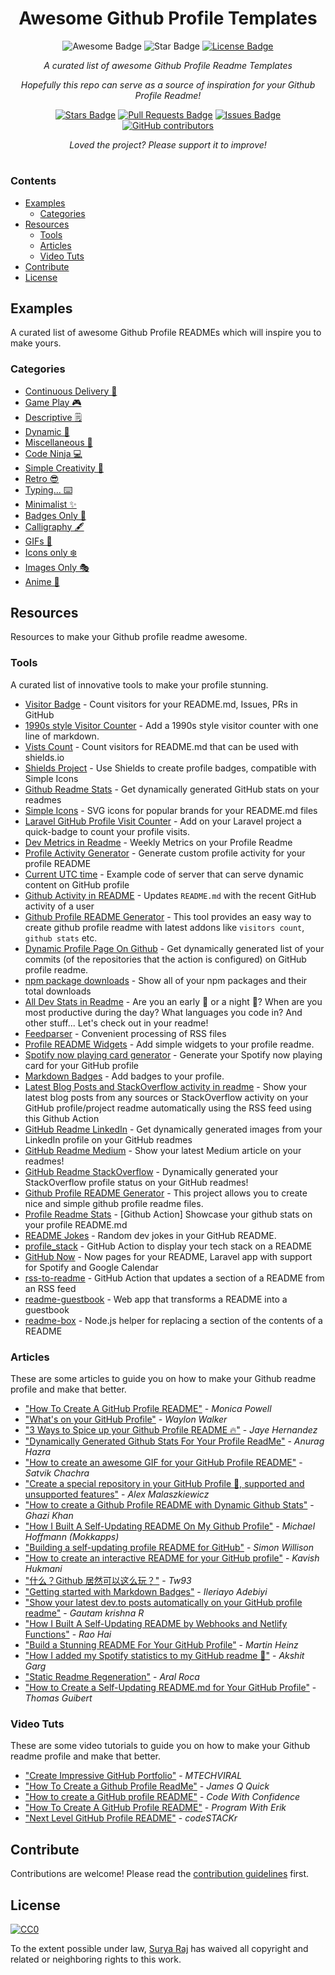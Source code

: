<h1 align="center">Awesome Github Profile Templates</h1>
<div align="center">
<img src="https://awesome.re/badge.svg" alt="Awesome Badge"/>
<img src="https://img.shields.io/static/v1?label=%F0%9F%8C%9F&message=If%20Useful&style=style=flat&color=BC4E99" alt="Star Badge"/>
<a href="https://github.com/suryakantamangaraj/GithubProfileReadmeTemplates/blob/master/LICENSE"><img src="https://img.shields.io/github/license/suryakantamangaraj/GithubProfileReadmeTemplates?color=brightgreen" alt="License Badge"/></a>
</a><br>

<i>A curated list of awesome Github Profile Readme Templates</i>

<i>Hopefully this repo can serve as a source of inspiration for your Github Profile Readme!</i>

<a href="https://github.com/suryakantamangaraj/GithubProfileReadmeTemplates/stargazers"><img src="https://img.shields.io/github/stars/suryakantamangaraj/GithubProfileReadmeTemplates" alt="Stars Badge"/></a>
<a href="https://github.com/suryakantamangaraj/GithubProfileReadmeTemplates/pulls"><img src="https://img.shields.io/github/issues-pr/suryakantamangaraj/GithubProfileReadmeTemplates" alt="Pull Requests Badge"/></a>
<a href="https://github.com/suryakantamangaraj/GithubProfileReadmeTemplates/issues"><img src="https://img.shields.io/github/issues/suryakantamangaraj/GithubProfileReadmeTemplates" alt="Issues Badge"/></a>
<a href="https://github.com/suryakantamangaraj/GithubProfileReadmeTemplates/graphs/contributors"><img alt="GitHub contributors" src="https://img.shields.io/github/contributors/suryakantamangaraj/GithubProfileReadmeTemplates?color=2b9348"></a>

<i>Loved the project? Please support it to improve!</i>

</div>

#

### Contents
- [Examples](#examples)
  - [Categories](#categories)
- [Resources](#resources)
  - [Tools](#tools)
  - [Articles](#articles)
  - [Video Tuts](#video-tuts)
- [Contribute](#contribute)
- [License](#license)

## Examples
A curated list of awesome Github Profile READMEs which will inspire you to make yours.

### Categories
- [Continuous Delivery 🔁](ContinuousDelivery.md)
- [Game Play 🎮](GamePlay.md)
- [Descriptive 🗒](Descriptive.md)
- [Dynamic 💭](Dynamic.md)
- [Miscellaneous 🌳](Miscellaneous.md)
- [Code Ninja 💻](CodeNinja.md)
- [Simple Creativity 🤩](SimpleCreativity.md)
- [Retro 😎](Retro.md)
- [Typing... ⌨️](Typing.md)
- [Minimalist ✨](Minimalist.md)
- [Badges Only 🎫](BadgesOnly.md)
- [Calligraphy 🖋](Calligraphy.md)
- [GIFs 👻](GIFs.md)
- [Icons only ❄️](IconsOnly.md)
- [Images Only 🎭](ImagesOnly.md)
- [Anime 👾](Anime.md)

## Resources
Resources to make your Github profile readme awesome.

### Tools
A curated list of innovative tools to make your profile stunning.

- [Visitor Badge](https://visitor-badge.glitch.me/#docs) - Count visitors for your README.md, Issues, PRs in GitHub
- [1990s style Visitor Counter](https://dev.to/ryanlanciaux/quick-github-profile-visit-counter-14en) - Add a 1990s style visitor counter with one line of markdown.
- [Vists Count](https://pufler.dev/git-badges/) - Count visitors for README.md that can be used with shields.io
- [Shields Project](https://shields.io/) - Use Shields to create profile badges, compatible with Simple Icons
- [Github Readme Stats](https://github.com/anuraghazra/github-readme-stats) - Get dynamically generated GitHub stats on your readmes
- [Simple Icons](https://github.com/simple-icons/simple-icons#cdn-usage) -  SVG icons for popular brands for your README.md files
- [Laravel GitHub Profile Visit Counter](https://github.com/caneco/laravel-github-profile-view-counter) - Add on your Laravel project a quick-badge to count your profile visits.
- [Dev Metrics in Readme](https://github.com/athul/waka-readme) - Weekly Metrics on your Profile Readme
- [Profile Activity Generator](https://github.com/omidnikrah/profile-activity-generator) - Generate custom profile activity for your profile README
- [Current UTC time](https://github.com/jojoee/jojoee) - Example code of server that can serve dynamic content on GitHub profile
- [Github Activity in README](https://github.com/jamesgeorge007/github-activity-readme) - Updates `README.md` with the recent GitHub activity of a user
- [Github Profile README Generator](https://github.com/rahuldkjain/github-profile-readme-generator) - This tool provides an easy way to create github profile readme with latest addons like `visitors count`, `github stats` etc.
- [Dynamic Profile Page On Github](https://github.com/umutphp/github-action-dynamic-profile-page) - Get dynamically generated list of your commits (of the repositories that the action is configured) on GitHub profile readme.
- [npm package downloads](https://github.com/maddhruv/github-readme-npm-downloads) - Show all of your npm packages and their total downloads
- [All Dev Stats in Readme](https://github.com/anmol098/waka-readme-stats) - Are you an early 🐤 or a night 🦉? When are you most productive during the day? What languages you code in? And other stuff... Let's check out in your readme!
- [Feedparser](https://pythonhosted.org/feedparser/) - Convenient processing of RSS files
- [Profile README Widgets](https://github.com/marketplace/actions/profile-readme) - Add simple widgets to your profile readme.
- [Spotify now playing card generator](https://github.com/kittinan/spotify-github-profile) - Generate your Spotify now playing card for your GitHub profile
- [Markdown Badges](https://github.com/Ileriayo/markdown-badges) - Add badges to your profile.
- [Latest Blog Posts and StackOverflow activity in readme](https://github.com/gautamkrishnar/blog-post-workflow) - Show your latest blog posts from any sources or StackOverflow activity on your GitHub profile/project readme automatically using the RSS feed using this Github Action
- [GitHub Readme LinkedIn](https://github.com/soroushchehresa/github-readme-linkedin) - Get dynamically generated images from your LinkedIn profile on your GitHub readmes
- [GitHub Readme Medium](https://github.com/omidnikrah/github-readme-medium) - Show your latest Medium article on your readmes!
- [GitHub Readme StackOverflow](https://github.com/omidnikrah/github-readme-stackoverflow) - Dynamically generated your StackOverflow profile status on your GitHub readmes!
- [Github Profile README Generator](https://github.com/arturssmirnovs/github-profile-readme-generator) - This project allows you to create nice and simple github profile readme files.
- [Profile Readme Stats](https://github.com/marketplace/actions/profile-readme-stats) - [Github Action] Showcase your github stats on your profile README.md
- [README Jokes](https://github.com/ABSphreak/readme-jokes) - Random dev jokes in your GitHub README.
- [profile_stack](https://github.com/Matt-Gleich/profile_stack) - GitHub Action to display your tech stack on a README
- [GitHub Now](https://github.com/beyondcode/github-now) - Now pages for your README, Laravel app with support for Spotify and Google Calendar
- [rss-to-readme](https://github.com/JasonEtco/rss-to-readme) - GitHub Action that updates a section of a README from an RSS feed
- [readme-guestbook](https://github.com/JasonEtco/readme-guestbook) - Web app that transforms a README into a guestbook
- [readme-box](https://github.com/JasonEtco/readme-box) - Node.js helper for replacing a section of the contents of a README

### Articles
These are some articles to guide you on how to make your Github readme profile and make that better.

- ["How To Create A GitHub Profile README"](https://www.aboutmonica.com/blog/how-to-create-a-github-profile-readme) - *Monica Powell*
- ["What's on your GitHub Profile"](https://dev.to/waylonwalker/what-s-on-your-github-profile-40p3) - *Waylon Walker*
- ["3 Ways to Spice up your Github Profile README 🔥"](https://dev.to/jayehernandez/3-ways-to-spice-up-your-github-profile-readme-1276) - *Jaye Hernandez*
- ["Dynamically Generated Github Stats For Your Profile ReadMe"](https://dev.to/anuraghazra/dynamically-generated-github-stats-for-your-profile-readme-o4g) - *Anurag Hazra*
- ["How to create an awesome GIF for your GitHub Profile README"](https://dev.to/satvikchachra/how-to-add-an-awesome-readme-to-your-github-profile-361n) - *Satvik Chachra*
- ["Create a special repository in your GitHub Profile 🔨, supported and unsupported features"](https://torrocus.com/blog/special-github-repository/) - *Alex Malaszkiewicz*
- ["How to create a Github Profile README with Dynamic Github Stats"](https://codewithghazi.com/how-to-create-a-github-profile-readme-with-dynamic-github-stats/) - *Ghazi Khan*
- ["How I Built A Self-Updating README On My Github Profile"](https://www.mokkapps.de/blog/how-i-built-a-self-updating-readme-on-my-git-hub-profile/) - *Michael Hoffmann (Mokkapps)*
- ["Building a self-updating profile README for GitHub"](https://simonwillison.net/2020/Jul/10/self-updating-profile-readme/) - *Simon Willison*
- ["How to create an interactive README for your GitHub profile"](https://kavishhukmani.me/github-profile-interactive-readme-tutorial/) - *Kavish Hukmani*
- ["什么？Github 居然可以这么玩？"](https://zhuanlan.zhihu.com/p/161705999) - *Tw93*
- ["Getting started with Markdown Badges"](https://dev.to/ileriayo/mardown-badges-2og0) - *Ileriayo Adebiyi*
- ["Show your latest dev.to posts automatically on your GitHub profile readme"](https://dev.to/gautamkrishnar/show-your-latest-dev-to-posts-automatically-in-your-github-profile-readme-3nk8)  - *Gautam krishna R*
- ["How I Built A Self-Updating README by Webhooks and Netlify Functions"](https://github.com/RaoHai/RaoHai/blob/master/How-I-Built-A-Self-Updating-README-by-Webhooks-and-Netlify-Functions.md/) - *Rao Hai*
- ["Build a Stunning README For Your GitHub Profile"](https://towardsdatascience.com/build-a-stunning-readme-for-your-github-profile-9b80434fe5d7) - *Martin Heinz*
- ["How I added my Spotify statistics to my GitHub readme 📜"](https://dev.to/gargakshit/how-i-added-my-spotify-statistics-to-my-github-readme-4jdd) - *Akshit Garg*
- ["Static Readme Regeneration"](https://dev.to/aralroca/static-readme-regeneration-4pf2) - *Aral Roca*
- ["How to Create a Self-Updating README.md for Your GitHub Profile"](https://medium.com/@th.guibert/how-to-create-a-self-updating-readme-md-for-your-github-profile-f8b05744ca91) - *Thomas Guibert*

### Video Tuts
These are some video tutorials to guide you on how to make your Github readme profile and make that better.

- ["Create Impressive GitHub Portfolio"](https://www.youtube.com/watch?v=dkE4mVhwMB4) - *MTECHVIRAL*
- ["How To Create a Github Profile ReadMe"](https://www.youtube.com/watch?v=DOiGs2NiDbU) - *James Q Quick*
- ["How to create a GitHub profile README"](https://www.youtube.com/watch?v=vND_UY7xk24) - *Code With Confidence*
- ["How To Create A GitHub Profile README"](https://www.youtube.com/watch?v=Y1z7_GfEPiE) - *Program With Erik*
- ["Next Level GitHub Profile README"](https://youtu.be/ECuqb5Tv9qI) - *codeSTACKr*

## Contribute

Contributions are welcome!
Please read the [contribution guidelines](Contributing.md) first.

## License

[![CC0](https://licensebuttons.net/p/zero/1.0/88x31.png)](https://creativecommons.org/publicdomain/zero/1.0/)

To the extent possible under law, [Surya Raj](https://github.com/suryakantamangaraj/) has waived all copyright and related or neighboring rights to this work.






